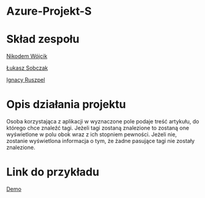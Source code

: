 # Azure-Projekt-S

# Skład zespołu
[Nikodem Wójcik](https://github.com/01NikodemW)

[Łukasz Sobczak](https://github.com/sobczal2)

[Ignacy Ruszpel](https://github.com/iruszpel)

# Opis działania projektu
Osoba korzystająca z aplikacji w wyznaczone pole podaje treść artykułu, do którego chce znaleźć tagi. Jeżeli tagi zostaną znalezione to zostaną one wyświetlone w polu obok wraz z ich stopniem pewności. Jeżeli nie, zostanie wyświetlona informacja o tym, że żadne pasujące tagi nie zostały znalezione.

# Link do przykładu
[Demo](https://l.facebook.com/l.php?u=https%3A%2F%2Fyoutu.be%2FzSRnAFyl8X0%3Ffbclid%3DIwAR2_v0jQb39Uns_CV5BSMTsWTEC3_QOhdB4opK3nl2AlKFJ-Yrvg5JYdRoY&h=AT1DuW5WLwJqFNR9AkiT4AQyRMhgJOWDunP_wInHiVgiLXs9I_W2nDZpRT1FFpjgIwJC3h9UmDTuhGD4uh4_UdEFm-juJrHSIl5cSGa9y8gSwOGgQCytVQgPkuSS3OUVJHMDBQ)
